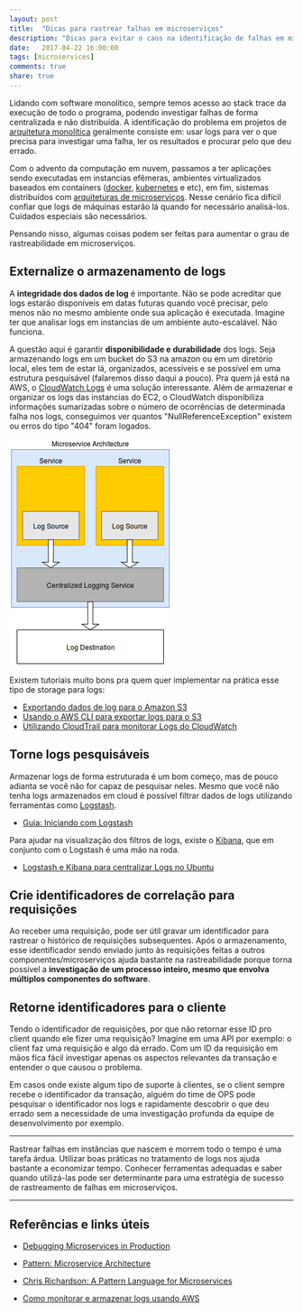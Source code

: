 ```yaml
---
layout: post
title:  "Dicas para rastrear falhas em microserviços"
description: "Dicas para evitar o caos na identificação de falhas em microserviços."
date:   2017-04-22 16:00:00
tags: [microservices]
comments: true
share: true
---
```


Lidando com software monolítico, sempre temos acesso ao stack trace da execução de todo o programa, podendo investigar falhas de forma centralizada e não distribuída. A identificação do problema em projetos de [arquitetura monolítica](http://microservices.io/patterns/monolithic.html) geralmente consiste em: usar logs para ver o que precisa para investigar uma falha, ler os resultados e procurar pelo que deu errado.

Com o advento da computação em nuvem, passamos a ter aplicações sendo executadas em instancias efêmeras, ambientes virtualizados baseados em containers ([docker](http://www.mundodocker.com.br/o-que-e-docker/), [kubernetes](https://kubernetes.io/) e etc), em fim, sistemas distribuídos com [arquiteturas de microserviços](http://microservices.io/). Nesse cenário fica difícil confiar que logs de máquinas estarão lá quando for necessário analisá-los. Cuidados especiais são necessários.

Pensando nisso, algumas coisas podem ser feitas para aumentar o grau de rastreabilidade em microserviços.




Externalize o armazenamento de logs
-------------
A **integridade dos dados de log** é importante. Não se pode acreditar que logs estarão disponíveis em datas futuras quando você precisar, pelo menos não no mesmo ambiente onde sua aplicação é executada. Imagine ter que analisar logs em instancias de um ambiente auto-escalável. Não funciona.

A questão aqui é garantir **disponibilidade e durabilidade** dos logs. Seja armazenando logs em um bucket do S3 na amazon ou em um diretório local, eles tem de estar lá, organizados, acessíveis e se possível em uma estrutura pesquisável (falaremos disso daqui a pouco). Pra quem já está na AWS, o [CloudWatch Logs](http://docs.aws.amazon.com/AmazonCloudWatch/latest/logs/WhatIsCloudWatchLogs.html) é uma solução interessante. Além de armazenar e organizar os logs das instancias do EC2, o CloudWatch disponibiliza informações sumarizadas sobre o número de ocorrências de determinada falha nos logs, conseguimos ver quantos "NullReferenceException" existem ou erros do tipo "404" foram logados.

![Externalizando logs](https://raw.githubusercontent.com/andreybleme/andreybleme.github.io/master/assets/img/mcs-logs.png "Externalizando logs")

Existem tutoriais muito bons pra quem quer implementar na prática esse tipo de storage para logs:

- [Exportando dados de log para o Amazon S3](http://docs.aws.amazon.com/pt_br/AmazonCloudWatch/latest/logs/S3ExportTasksConsole.html)
- [Usando o AWS CLI para exportar logs para o S3](http://docs.aws.amazon.com/pt_br/AmazonCloudWatch/latest/logs/S3ExportTasks.html)
- [Utilizando CloudTrail para monitorar Logs do CloudWatch](http://docs.aws.amazon.com/pt_br/awscloudtrail/latest/userguide/send-cloudtrail-events-to-cloudwatch-logs.html) 

Torne logs pesquisáveis
-------------
Armazenar logs de forma estruturada é um bom começo, mas de pouco adianta se você não for capaz de pesquisar neles. Mesmo que você não tenha logs armazenados em cloud é possível filtrar dados de logs utilizando ferramentas como [Logstash](https://www.elastic.co/products/logstash).

- [Guia: Iniciando com Logstash](https://www.elastic.co/guide/en/logstash/current/getting-started-with-logstash.html)

Para ajudar na visualização dos filtros de logs, existe o [Kibana](https://www.elastic.co/products/kibana), que em conjunto com o Logstash é uma mão na roda.

- [Logstash e Kibana para centralizar Logs no Ubuntu](https://www.digitalocean.com/community/tutorials/how-to-use-logstash-and-kibana-to-centralize-and-visualize-logs-on-ubuntu-14-04)

Crie identificadores de correlação para requisições
-------------
Ao receber uma requisição, pode ser útil gravar um identificador para rastrear o histórico de requisições subsequentes. Após o armazenamento, esse identificador sendo enviado junto às requisições feitas a outros componentes/microserviços ajuda bastante na rastreabilidade porque torna possível a **investigação de um processo inteiro, mesmo que envolva múltiplos componentes do software**.


Retorne identificadores para o cliente
-------------
Tendo o identificador de requisições, por que não retornar esse ID pro client quando ele fizer uma requisição? Imagine em uma API por exemplo: o client faz uma requisição e algo dá errado. Com um ID da requisição em mãos fica fácil investigar apenas os aspectos relevantes da transação e entender o que causou o problema.

Em casos onde existe algum tipo de suporte à clientes, se o client sempre recebe o identificador da transação, alguém do time de OPS pode pesquisar o identificador nos logs e rapidamente descobrir o que deu errado sem a necessidade de uma investigação profunda da equipe de desenvolvimento por exemplo.

-------------------------

Rastrear falhas em instâncias que nascem e morrem todo o tempo é uma tarefa árdua. Utilizar boas práticas no tratamento de logs nos ajuda bastante a economizar tempo. Conhecer ferramentas adequadas e saber quando utilizá-las pode ser determinante para uma estratégia de sucesso de rastreamento de falhas em microserviços. 
 

----------


Referências e links úteis
-------------
- [Debugging Microservices in Production](https://www.infoq.com/presentations/debugging-microservices-production)

- [Pattern: Microservice Architecture](http://microservices.io/patterns/microservices.html)

- [Chris Richardson: A Pattern Language for Microservices](https://www.youtube.com/watch?v=bzXhs5NBscs)

- [Como monitorar e armazenar logs usando AWS](https://imasters.com.br/infra/cloud/como-monitorar-e-armazenar-logs-usando-aws/?trace=1519021197&source=single)